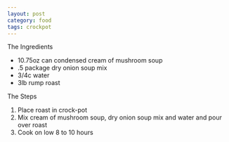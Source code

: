 ```yaml
---
layout: post
category: food
tags: crockpot
---
```

The Ingredients

* 10.75oz can condensed cream of mushroom soup
* .5 package dry onion soup mix
* 3/4c water
* 3lb rump roast

The Steps

1. Place roast in crock-pot
2. Mix cream of mushroom soup, dry onion soup mix and water and pour over roast
3. Cook on low 8 to 10 hours
